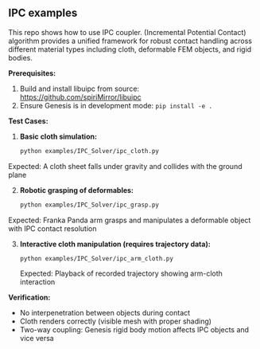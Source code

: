 ## IPC examples

This repo shows how to use IPC coupler. (Incremental Potential Contact) algorithm provides a unified framework for robust contact handling across different material types including cloth, deformable FEM objects, and rigid bodies.


**Prerequisites:**
1. Build and install libuipc from source: https://github.com/spiriMirror/libuipc
2. Ensure Genesis is in development mode: `pip install -e .`

**Test Cases:**

1. **Basic cloth simulation:**
   ```bash
   python examples/IPC_Solver/ipc_cloth.py
   ```
  Expected: A cloth sheet falls under gravity and collides with the ground plane

2. **Robotic grasping of deformables:**
   ```bash
   python examples/IPC_Solver/ipc_grasp.py
   ```
 Expected: Franka Panda arm grasps and manipulates a deformable object with IPC contact resolution

3. **Interactive cloth manipulation (requires trajectory data):**
   ```bash
   python examples/IPC_Solver/ipc_arm_cloth.py
   ```
    Expected: Playback of recorded trajectory showing arm-cloth interaction

**Verification:**
- No interpenetration between objects during contact
- Cloth renders correctly (visible mesh with proper shading)
- Two-way coupling: Genesis rigid body motion affects IPC objects and vice versa
